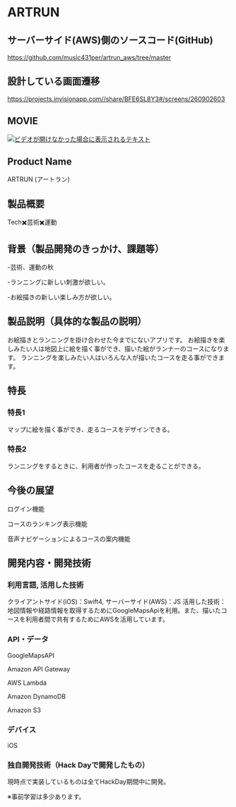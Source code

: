 # ARTRUN

## サーバーサイド(AWS)側のソースコード(GitHub)

https://github.com/music431per/artrun_aws/tree/master

## 設計している画面遷移

https://projects.invisionapp.com//share/BFE6SL8Y3#/screens/260902603

## MOVIE

[![ビデオが開けなかった場合に表示されるテキスト](http://img.youtube.com/vi/F4gVfn4PkBY/0.jpg)](http://www.youtube.com/watch?v=F4gVfn4PkBY)

## Product Name

ARTRUN (アートラン)

## 製品概要

Tech✖️芸術✖️運動

## 背景（製品開発のきっかけ、課題等）

-芸術、運動の秋

-ランニングに新しい刺激が欲しい。

-お絵描きの新しい楽しみ方が欲しい。

## 製品説明（具体的な製品の説明）

お絵描きとランニングを掛け合わせた今までにないアプリです。 お絵描きを楽しみたい人は地図上に絵を描く事ができ、描いた絵がランナーのコースになります。 ランニングを楽しみたい人はいろんな人が描いたコースを走る事ができます。

## 特長

### 特長1

マップに絵を描く事ができ、走るコースをデザインできる。

### 特長2

ランニングをするときに、利用者が作ったコースを走ることができる。

## 今後の展望

ログイン機能

コースのランキング表示機能

音声ナビゲーションによるコースの案内機能

## 開発内容・開発技術

### 利用言語, 活用した技術

クライアントサイド(iOS)：Swift4, サーバーサイド(AWS)：JS
活用した技術：地図情報や経路情報を取得するためにGoogleMapsApiを利用。また、描いたコースを利用者間で共有するためにAWSを活用しています。

### API・データ

GoogleMapsAPI

Amazon API Gateway 

AWS Lambda 

Amazon DynamoDB 

Amazon S3

### デバイス

iOS

### 独自開発技術（Hack Dayで開発したもの）

現時点で実装しているものは全てHackDay期間中に開発。

※事前学習は多少あります。